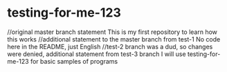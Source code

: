 # testing-for-me-123
//original master branch statement
This is my first repository to learn how this works
//additional statement to the master branch from test-1
No code here in the README, just English 
//test-2 branch was a dud, so changes were denied, additional statement from test-3 branch
I will use testing-for-me-123 for basic samples of programs
